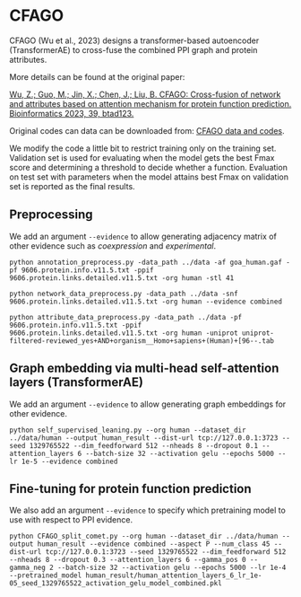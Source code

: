 # CFAGO

CFAGO (Wu et al., 2023) designs a transformer-based autoencoder (TransformerAE) to cross-fuse the combined PPI graph and protein attributes.

More details can be found at the original paper: 

[Wu, Z.; Guo, M.; Jin, X.; Chen, J.; Liu, B. CFAGO: Cross-fusion of network and attributes based on attention mechanism for protein function prediction. Bioinformatics 2023, 39, btad123.](https://academic.oup.com/bioinformatics/article/39/3/btad123/7072461)

Original codes can data can be downloaded from: [CFAGO data and codes](http://bliulab.net/CFAGO).

We modify the code a little bit to restrict training only on the training set. Validation set is used for evaluating when the model gets the best Fmax score and determining a threshold to decide whether a function. Evaluation on test set with parameters when the model attains best Fmax on validation set is reported as the final results.

## Preprocessing

We add an argument `--evidence` to allow generating adjacency matrix of other evidence such as _coexpression_ and _experimental_.

```
python annotation_preprocess.py -data_path ../data -af goa_human.gaf -pf 9606.protein.info.v11.5.txt -ppif 9606.protein.links.detailed.v11.5.txt -org human -stl 41

python network_data_preprocess.py -data_path ../data -snf 9606.protein.links.detailed.v11.5.txt -org human --evidence combined

python attribute_data_preprocess.py -data_path ../data -pf 9606.protein.info.v11.5.txt -ppif 9606.protein.links.detailed.v11.5.txt -org human -uniprot uniprot-filtered-reviewed_yes+AND+organism__Homo+sapiens+(Human)+[96--.tab
```

## Graph embedding via multi-head self-attention layers (TransformerAE)

We add an argument `--evidence` to allow generating graph embeddings for other evidence.

```
python self_supervised_leaning.py --org human --dataset_dir ../data/human --output human_result --dist-url tcp://127.0.0.1:3723 --seed 1329765522 --dim_feedforward 512 --nheads 8 --dropout 0.1 --attention_layers 6 --batch-size 32 --activation gelu --epochs 5000 --lr 1e-5 --evidence combined
```

## Fine-tuning for protein function prediction

We also add an argument `--evidence` to specify which pretraining model to use with respect to PPI evidence.

```
python CFAGO_split_comet.py --org human --dataset_dir ../data/human --output human_result --evidence combined --aspect P --num_class 45 --dist-url tcp://127.0.0.1:3723 --seed 1329765522 --dim_feedforward 512 --nheads 8 --dropout 0.3 --attention_layers 6 --gamma_pos 0 --gamma_neg 2 --batch-size 32 --activation gelu --epochs 5000 --lr 1e-4 --pretrained_model human_result/human_attention_layers_6_lr_1e-05_seed_1329765522_activation_gelu_model_combined.pkl
```
